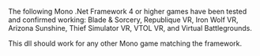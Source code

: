 The following Mono .Net Framework 4 or higher games have been tested and confirmed working: 
Blade & Sorcery, Republique VR, Iron Wolf VR, Arizona Sunshine, Thief Simulator VR, VTOL VR, and Virtual Battlegrounds.

This dll should work for any other Mono game matching the framework.

